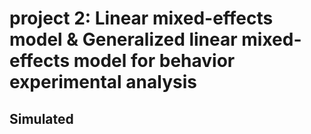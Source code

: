 # project 2: Linear mixed-effects model & Generalized linear mixed-effects model for behavior experimental analysis
## Simulated

